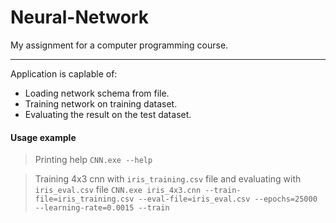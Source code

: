 # Neural-Network
My assignment for a computer programming course.

---
Application is caplable of:
- Loading network schema from file.
- Training network on training dataset.
- Evaluating the result on the test dataset.

#### Usage example
> Printing help
```CNN.exe --help```

> Training 4x3 cnn with `iris_training.csv` file and evaluating with `iris_eval.csv` file
```CNN.exe iris_4x3.cnn --train-file=iris_training.csv --eval-file=iris_eval.csv --epochs=25000 --learning-rate=0.0015 --train```
